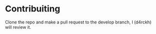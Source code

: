 # Contribuiting

Clone the repo and make a pull request to the develop branch, I (d4rckh) will review it.
